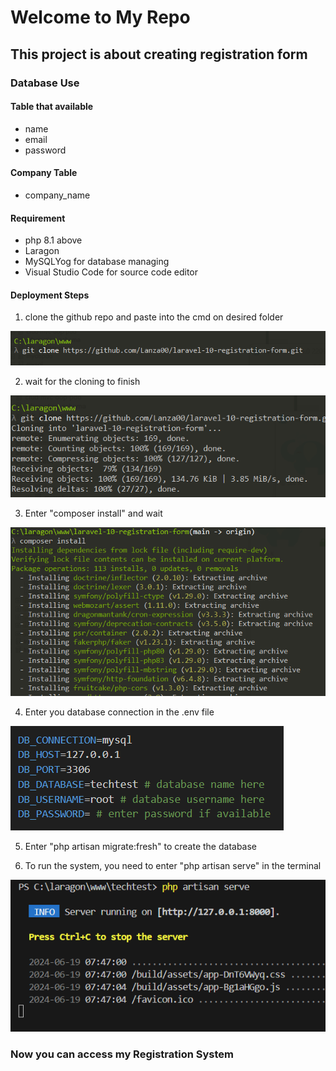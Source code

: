 # Welcome to My Repo
## This project is about creating registration form

### Database Use
#### Table that available
- name
- email
- password

#### Company Table
- company_name

#### Requirement
- php 8.1 above
- Laragon
- MySQLYog for database managing
- Visual Studio Code for source code editor

#### Deployment Steps

1. clone the github repo and paste into the cmd on desired folder

![git clone link](/git%20clone%201.png)

2. wait for the cloning to finish

![The cloning process has finish](/git%20clone%202.png)

3. Enter "composer install" and wait

![do composer install in the cmd](/composer%20install.png)

4. Enter you database connection in the .env file

![enter the corresponding name in database](/env%20naming.png)

5. Enter "php artisan migrate:fresh" to create the database

6. To run the system, you need to enter "php artisan serve" in the terminal

![php artisan serve command](/php%20artisan%20serve.png)
 
### Now you can access my Registration System
